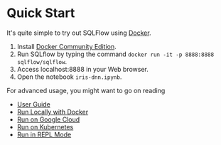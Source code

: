 # Quick Start

It's quite simple to try out SQLFlow using [Docker](https://docs.docker.com/).

1. Install [Docker Community Edition](https://docs.docker.com/install/).
1. Run SQLflow by typing the command `docker run -it -p 8888:8888 sqlflow/sqlflow`.
1. Access localhost:8888 in your Web browser.
1. Open the notebook `iris-dnn.ipynb`.


For advanced usage, you might want to go on reading

- [User Guide](/doc/language_guide.md)
- [Run Locally with Docker](/doc/run/docker.md)
- [Run on Google Cloud](/doc/run/gcp.md)
- [Run on Kubernetes](/doc/run/kubernetes.md)
- [Run in REPL Mode](/doc/run/repl.md)
